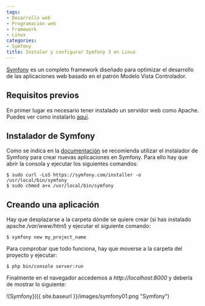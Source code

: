 ```yaml
---
tags:
- Desarrollo web
- Programación web
- Framework
- Linux
categories:
- Symfony
title: Instalar y configurar Symfony 3 en Linux
---
```

[Symfony](http://symfony.com/) es un completo framework diseñado para optimizar el desarrollo de las aplicaciones web basado en el patrón Modelo Vista Controlador.

## Requisitos previos

En primer lugar es necesario tener instalado un servidor web como Apache. Puedes ver como instalarlo [aquí](http://selmanarriaga.link/blog/es/2016/04/instalar-lamp-en-ubuntu-16-04/).

## Instalador de Symfony

Como se indica en la [documentación](http://http://symfony.com/doc/current/book/installation.html) se recomienda utilizar el instalador de Symfony para crear nuevas aplicaciones en Symfony. Para ello hay que abrir la consola y ejecutar los siguientes comandos:

```shell
$ sudo curl -LsS https://symfony.com/installer -o /usr/local/bin/symfony
$ sudo chmod a+x /usr/local/bin/symfony
```

## Creando una aplicación

Hay que desplazarse a la carpeta dónde se quiere crear (si has instalado apache */var/www/html*) y ejecutar el siguiente comando:

```shell
$ symfony new my_project_name
```

Para comprobar que todo funciona, hay que moverse a la carpeta del proyecto y ejecutar:

```shell
$ php bin/console server:run
```

Finalmente en el navegador accedemos a *http://localhost:8000* y debería de mostrar lo siguiente:

![Symfony]({{ site.baseurl }}/images/symfony01.png "Symfony")

